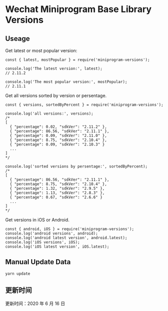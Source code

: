 
# Wechat Miniprogram Base Library Versions

## Useage

Get latest or most popular version:

```;
const { latest, mostPopular } = require('miniprogram-versions');

console.log('The latest version:', latest);
// 2.11.2

console.log('The most popular version:', mostPopular);
// 2.11.1

```

Get all versions sorted by version or persentage.

```
const { versions, sortedByPercent } = require('miniprogram-versions');

console.log('all versions:', versions);
/*
[
  { "percentage": 0.02, "sdkVer": "2.11.2" },
  { "percentage": 86.56, "sdkVer": "2.11.1" },
  { "percentage": 0.09, "sdkVer": "2.11.0" },
  { "percentage": 8.75, "sdkVer": "2.10.4" },
  { "percentage": 0.09, "sdkVer": "2.10.3" }
  ...
]
*/

console.log('sorted versions by persentage:', sortedByPercent);
/*
[
  { "percentage": 86.56, "sdkVer": "2.11.1" },
  { "percentage": 8.75, "sdkVer": "2.10.4" },
  { "percentage": 1.32, "sdkVer": "2.9.5" },
  { "percentage": 1.13, "sdkVer": "2.8.3" },
  { "percentage": 0.67, "sdkVer": "2.6.6" }
  ...
]
*/
```

Get versions in iOS or Android.

```
const { android, iOS } = require('miniprogram-versions');
console.log('android versions', android);
console.log('android latest version', android.latest);
console.log('iOS versions', iOS);
console.log('iOS latest version', iOS.latest);
```

## Manual Update Data

```
yarn update
```

## 更新时间

更新时间：2020 年 6 月 16 日
